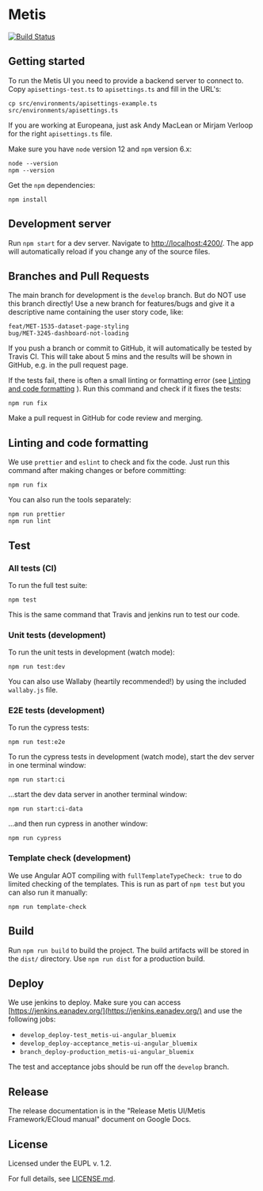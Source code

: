 # Metis

[![Build Status](https://travis-ci.org/europeana/metis-ui.svg?branch=develop)](https://travis-ci.org/europeana/metis-ui)

## Getting started

To run the Metis UI you need to provide a backend server to connect to. Copy `apisettings-test.ts` to `apisettings.ts` and fill in the URL's:

    cp src/environments/apisettings-example.ts src/environments/apisettings.ts

If you are working at Europeana, just ask Andy MacLean or Mirjam Verloop for the right `apisettings.ts` file.

Make sure you have `node` version 12 and `npm` version 6.x:

    node --version
    npm --version

Get the `npm` dependencies:

    npm install

## Development server

Run `npm start` for a dev server. Navigate to [http://localhost:4200/](http://localhost:4200/). The app will automatically reload if you change any of the source files.

## Branches and Pull Requests

The main branch for development is the `develop` branch. But do NOT use this branch directly! Use a new branch for features/bugs and give it a descriptive name containing the user story code, like:

    feat/MET-1535-dataset-page-styling
    bug/MET-3245-dashboard-not-loading

If you push a branch or commit to GitHub, it will automatically be tested by Travis CI. This will take about 5 mins and the results will be shown in GitHub, e.g. in the pull request page.

If the tests fail, there is often a small linting or formatting error (see [Linting and code formatting](#linting-and-code-formatting) ). Run this command and check if it fixes the tests:

    npm run fix

Make a pull request in GitHub for code review and merging.

## Linting and code formatting

We use `prettier` and `eslint` to check and fix the code. Just run this command after making changes or before committing:

    npm run fix

You can also run the tools separately:

    npm run prettier
    npm run lint

## Test

### All tests (CI)

To run the full test suite:

    npm test

This is the same command that Travis and jenkins run to test our code.

### Unit tests (development)

To run the unit tests in development (watch mode):

    npm run test:dev

You can also use Wallaby (heartily recommended!) by using the included `wallaby.js` file.

### E2E tests (development)

To run the cypress tests:

    npm run test:e2e


To run the cypress tests in development (watch mode), start the dev server in one terminal window:

    npm run start:ci

...start the dev data server in another terminal window:

    npm run start:ci-data

...and then run cypress in another window:

    npm run cypress

### Template check (development)

We use Angular AOT compiling with `fullTemplateTypeCheck: true` to do limited checking of the templates. This is run as part of `npm test` but you can also run it manually:

    npm run template-check

## Build

Run `npm run build` to build the project. The build artifacts will be stored in the `dist/` directory. Use `npm run dist` for a production build.

## Deploy

We use jenkins to deploy. Make sure you can access [https://jenkins.eanadev.org/](https://jenkins.eanadev.org/) and use the following jobs:

- `develop_deploy-test_metis-ui-angular_bluemix`
- `develop_deploy-acceptance_metis-ui-angular_bluemix`
- `branch_deploy-production_metis-ui-angular_bluemix`

The test and acceptance jobs should be run off the `develop` branch.

## Release

The release documentation is in the "Release Metis UI/Metis Framework/ECloud manual" document on Google Docs.

## License

Licensed under the EUPL v. 1.2.

For full details, see [LICENSE.md](LICENSE.md).

